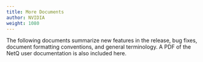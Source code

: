 ```yaml
---
title: More Documents
author: NVIDIA
weight: 1080
---
```

The following documents summarize new features in the release, bug fixes, document formatting conventions, and general terminology. A PDF of the NetQ user documentation is also included here.
